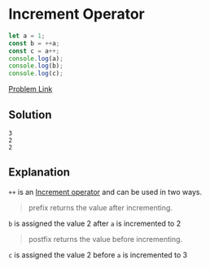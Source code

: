 # Increment Operator

```js
let a = 1;
const b = ++a;
const c = a++;
console.log(a);
console.log(b);
console.log(c);
```

[Problem Link](https://bigfrontend.dev/quiz/Increment-Operator)

## Solution

```
3
2
2
```

## Explanation

`++` is an [Increment operator](https://developer.mozilla.org/en-US/docs/Web/JavaScript/Reference/Operators/Increment) and can be used in two ways.

> prefix returns the value after incrementing.

`b` is assigned the value 2 after `a` is incremented to 2

> postfix returns the value before incrementing.

`c` is assigned the value 2 before `a` is incremented to 3
